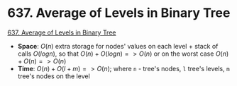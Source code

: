 # 637. Average of Levels in Binary Tree

[637. Average of Levels in Binary Tree](https://leetcode.com/problems/average-of-levels-in-binary-tree/description/?envType=study-plan-v2&envId=top-interview-150)

- **Space**: ${O(n)}$ extra storage for nodes' values on each level + stack of calls ${ O(log n) }$, so that ${ O(n) + O(log n) => O(n)}$ or on the worst case ${O(n) + O(n) => O(n)}$
- **Time**: ${O(n) + O(l+m) => O(n)}$; where `n` - tree's nodes, `l` tree's levels, `m` tree's nodes on the level

